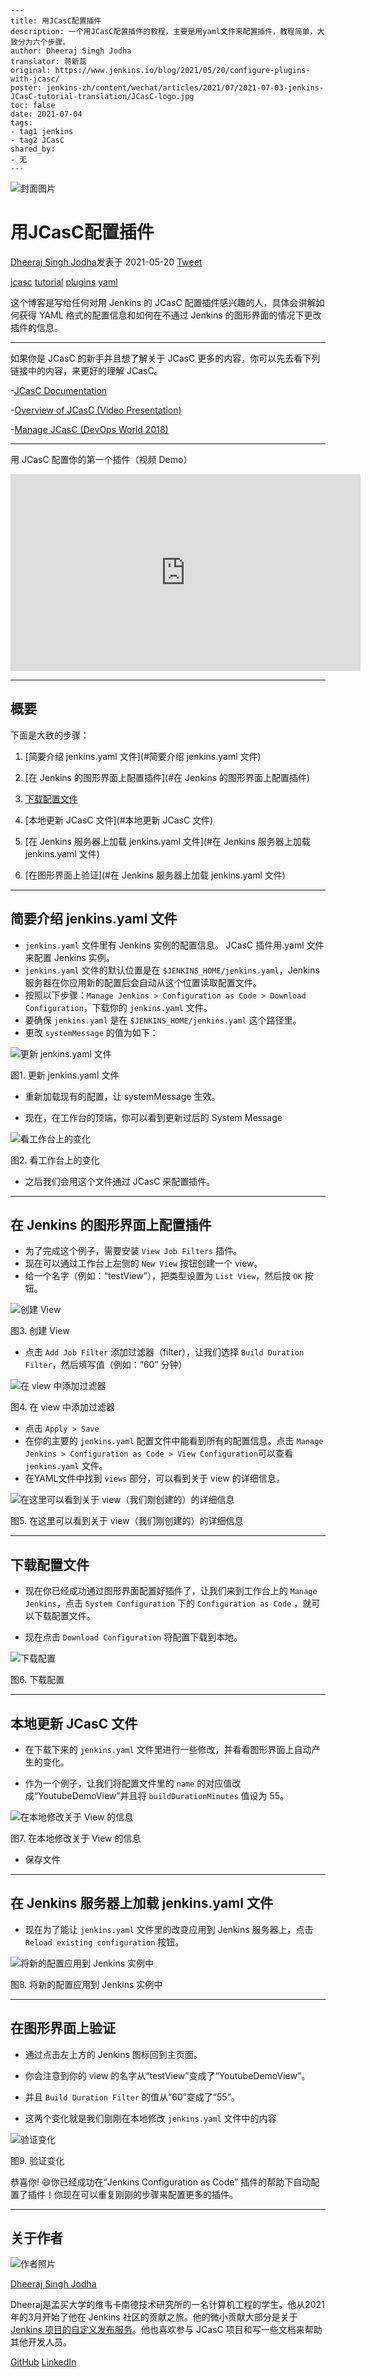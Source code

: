 ```
---
title: 用JCasC配置插件
description: 一个用JCasC配置插件的教程，主要是用yaml文件来配置插件，教程简单，大致分为六个步骤。
author: Dheeraj Singh Jodha
translator: 蒋新蕊
original: https://www.jenkins.io/blog/2021/05/20/configure-plugins-with-jcasc/
poster: jenkins-zh/content/wechat/articles/2021/07/2021-07-03-jenkins-JCasC-tutorial-translation/JCasC-logo.jpg
toc: false
date: 2021-07-04
tags:
- tag1 jenkins
- tag2 JCasC
shared_by:
- 无
---
```

![封面图片](https://repository-images.githubusercontent.com/107676801/2c522780-b1fb-11e9-8f83-f7009988212e)

# 用JCasC配置插件

[Dheeraj Singh Jodha](https://www.jenkins.io/blog/authors/dheerajodha/)发表于 2021-05-20     [Tweet](https://twitter.com/intent/tweet?url=https%3A%2F%2Fwww.jenkins.io%2F)

[jcasc](https://www.jenkins.io/node/tags/jcasc/)  [tutorial](https://www.jenkins.io/node/tags/tutorial/) [plugins](https://www.jenkins.io/node/tags/plugins/)  [yaml](https://www.jenkins.io/node/tags/yaml/])

这个博客是写给任何对用 Jenkins 的 JCasC 配置插件感兴趣的人，具体会讲解如何获得 YAML 格式的配置信息和如何在不通过 Jenkins 的图形界面的情况下更改插件的信息。

---

如果你是 JCasC 的新手并且想了解关于 JCasC 更多的内容，你可以先去看下列链接中的内容，来更好的理解 JCasC。

-[JCasC Documentation](https://plugins.jenkins.io/configuration-as-code/)

-[Overview of JCasC (Video Presentation)](https://www.youtube.com/watch?v=wTzljM-EDjI)

-[Manage JCasC (DevOps World 2018)](https://www.youtube.com/watch?v=47D3H1BZi4o)

---

用 JCasC 配置你的第一个插件（视频 Demo）

<iframe width="560" height="315" src="https://www.youtube.com/embed/YeWhqLPjvMs" title="YouTube video player" frameborder="0" allow="accelerometer; autoplay; clipboard-write; encrypted-media; gyroscope; picture-in-picture" allowfullscreen></iframe>

---

## 概要

下面是大致的步骤：

1. [简要介绍 jenkins.yaml 文件](#简要介绍 jenkins.yaml 文件)

2. [在 Jenkins 的图形界面上配置插件](#在 Jenkins 的图形界面上配置插件)

3. [下载配置文件](#下载配置文件)

4. [本地更新 JCasC 文件](#本地更新 JCasC 文件)

5. [在 Jenkins 服务器上加载 jenkins.yaml 文件](#在 Jenkins 服务器上加载 jenkins.yaml 文件)

6. [在图形界面上验证](#在 Jenkins 服务器上加载 jenkins.yaml 文件)

---

<h2 id="简要介绍 jenkins.yaml 文件">简要介绍 jenkins.yaml 文件</h2>

* `jenkins.yaml` 文件里有 Jenkins 实例的配置信息。 JCasC 插件用.yaml 文件来配置 Jenkins 实例。
* `jenkins.yaml` 文件的默认位置是在 `$JENKINS_HOME/jenkins.yaml`，Jenkins 服务器在你应用新的配置后会自动从这个位置读取配置文件。
* 按照以下步骤：`Manage Jenkins > Configuration as Code > Download Configuration`，下载你的 `jenkins.yaml` 文件。
* 要确保 `jenkins.yaml` 是在 `$JENKINS_HOME/jenkins.yaml` 这个路径里。
* 更改 `systemMessage` 的值为如下：

![更新 jenkins.yaml 文件](https://www.jenkins.io/images/post-images/2021-05-15-configure-plugins-with-jcasc/updating-the-jenkins-file.png)

图1. 更新 jenkins.yaml 文件

* 重新加载现有的配置，让 systemMessage 生效。

* 现在，在工作台的顶端，你可以看到更新过后的 System Message

![看工作台上的变化](https://www.jenkins.io/images/post-images/2021-05-15-configure-plugins-with-jcasc/viewing-changes-in-jenkins-file.png)

图2. 看工作台上的变化

* 之后我们会用这个文件通过 JCasC 来配置插件。

---

<h2 id="[在 Jenkins 的图形界面上配置插件](#在 Jenkins 的图形界面上配置插件)">
    在 Jenkins 的图形界面上配置插件
</h2>


* 为了完成这个例子，需要安装 `View Job Filters` 插件。
* 现在可以通过工作台上左侧的 `New View` 按钮创建一个 view。
* 给一个名字（例如：“testView”），把类型设置为 `List View`，然后按 `OK` 按钮。

![创建 View](https://www.jenkins.io/images/post-images/2021-05-15-configure-plugins-with-jcasc/naming-the-view.png)

图3. 创建 View

* 点击 `Add Job Filter` 添加过滤器（filter），让我们选择 `Build Duration Filter`，然后填写值（例如：“60” 分钟）

![在 view 中添加过滤器](https://www.jenkins.io/images/post-images/2021-05-15-configure-plugins-with-jcasc/add-filters-to-view.png)

图4. 在 view 中添加过滤器

* 点击 `Apply > Save`
* 在你的主要的 `jenkins.yaml` 配置文件中能看到所有的配置信息。点击 `Manage Jenkins > Configuration as Code > View Configuration`可以查看 `jenkins.yaml` 文件。
* 在YAML文件中找到 `views` 部分，可以看到关于 view 的详细信息，

![在这里可以看到关于 view（我们刚创建的）的详细信息](https://www.jenkins.io/images/post-images/2021-05-15-configure-plugins-with-jcasc/yaml-file-on-jenkins-ui.png)

图5. 在这里可以看到关于 view（我们刚创建的）的详细信息

---

<h2 id="下载配置文件">下载配置文件</h2>

* 现在你已经成功通过图形界面配置好插件了，让我们来到工作台上的 `Manage Jenkins`，点击 `System Configuration` 下的 `Configuration as Code` ，就可以下载配置文件。

* 现在点击 `Download Configuration` 将配置下载到本地。

![下载配置](https://www.jenkins.io/images/post-images/2021-05-15-configure-plugins-with-jcasc/download-config-button.png)

图6. 下载配置

---

<h2 id="本地更新 JCasC 文件">
    本地更新 JCasC 文件
</h2>


* 在下载下来的 `jenkins.yaml` 文件里进行一些修改，并看看图形界面上自动产生的变化。

* 作为一个例子，让我们将配置文件里的 `name` 的对应值改成“YoutubeDemoView”并且将 `buildDurationMinutes` 值设为 55。

![在本地修改关于 View 的信息](https://www.jenkins.io/images/post-images/2021-05-15-configure-plugins-with-jcasc/yaml-file-on-local-text-editor.png)

图7. 在本地修改关于 View 的信息

* 保存文件

---

<h2 id="在 Jenkins 服务器上加载 jenkins.yaml 文件">在 Jenkins 服务器上加载 jenkins.yaml 文件</h2>

* 现在为了能让 `jenkins.yaml` 文件里的改变应用到 Jenkins 服务器上，点击 `Reload existing configuration` 按钮。

![将新的配置应用到 Jenkins 实例中](https://www.jenkins.io/images/post-images/2021-05-15-configure-plugins-with-jcasc/apply-new-config.png)

图8. 将新的配置应用到 Jenkins 实例中

---

<h2 id="在图形界面上验证">在图形界面上验证</h2>

* 通过点击左上方的 Jenkins 图标回到主页面。

* 你会注意到你的 view 的名字从“testView”变成了“YoutubeDemoView”。

* 并且 `Build Duration Filter` 的值从“60”变成了“55”。

* 这两个变化就是我们刚刚在本地修改 `jenkins.yaml` 文件中的内容

![验证变化](https://www.jenkins.io/images/post-images/2021-05-15-configure-plugins-with-jcasc/view-final-changes.png)

图9. 验证变化

恭喜你! :smile:你已经成功在“Jenkins Configuration as Code” 插件的帮助下自动配置了插件！你现在可以重复刚刚的步骤来配置更多的插件。

---

## 关于作者

![作者照片](https://www.jenkins.io/images/avatars/dheerajodha.jpg)

[Dheeraj Singh Jodha](https://www.jenkins.io/blog/authors/dheerajodha)

Dheeraj是孟买大学的维韦卡南德技术研究所的一名计算机工程的学生。他从2021年的3月开始了他在 Jenkins 社区的贡献之旅。他的微小贡献大部分是关于[ Jenkins 项目的自定义发布服务](https://github.com/jenkinsci/custom-distribution-service)。他也喜欢参与 JCasC 项目和写一些文档来帮助其他开发人员。

[GitHub](https://github.com/dheerajodha)    [LinkedIn](https://www.linkedin.com/in/dheeraj-singh-jodha)

